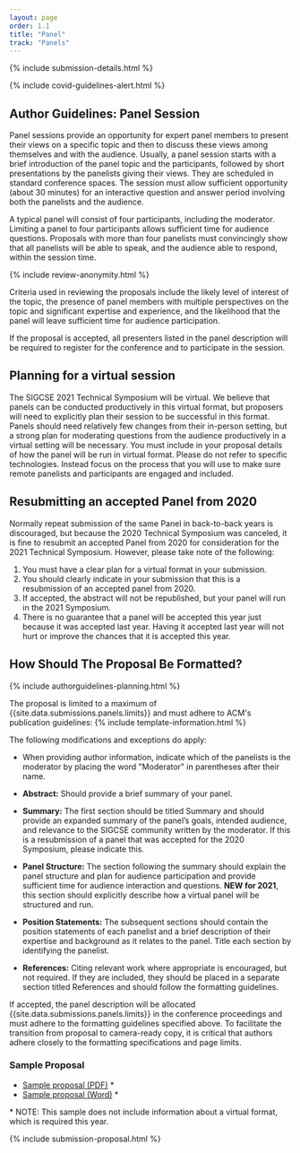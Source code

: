 ```yaml
---
layout: page
order: 1.1
title: "Panel"
track: "Panels"
---
```

 
{% include submission-details.html %}
 
{% include covid-guidelines-alert.html %}
 
## Author Guidelines: Panel Session
 
Panel sessions provide an opportunity for expert panel members to present their views on a specific topic and then to discuss these views among themselves and with the audience. Usually, a panel session starts with a brief introduction of the panel topic and the participants, followed by short presentations by the panelists giving their views. They are scheduled in standard conference spaces. The session must allow sufficient opportunity (about 30 minutes) for an interactive question and answer period involving both the panelists and the audience.
 
A typical panel will consist of four participants, including the moderator. Limiting a panel to four participants allows sufficient time for audience questions. Proposals with more than four panelists must convincingly show that all panelists will be able to speak, and the audience able to respond, within the session time.
 
 
{% include review-anonymity.html %}
 
Criteria used in reviewing the proposals include the likely level of interest of the topic, the presence of panel members with multiple perspectives on the topic and significant expertise and experience, and the likelihood that the panel will leave sufficient time for audience participation.
 
If the proposal is accepted, all presenters listed in the panel description will be required to register for the conference and to participate in the session.
 
## Planning for a virtual session
The SIGCSE 2021 Technical Symposium will be virtual.  We believe that panels can be conducted productively in this virtual format, but proposers will need to explicitly plan their session to be successful in this format.  Panels should need relatively few changes from their in-person setting, but a strong plan for moderating questions from the audience productively in a virtual setting will be necessary.  You must include in your proposal details of how the panel will be run in virtual format.   Please do not refer to specific technologies.  Instead focus on the process that you will use to make sure remote panelists and participants are engaged and included.
 
## Resubmitting an accepted Panel from 2020
Normally repeat submission of the same Panel in back-to-back years is discouraged, but because the 2020 Technical Symposium was canceled, it is fine to resubmit an accepted Panel from 2020 for consideration for the 2021 Technical Symposium.  However, please take note of the following:
1. You must have a clear plan for a virtual format in your submission.
1. You should clearly indicate in your submission that this is a resubmission of an accepted panel from 2020.
1. If accepted, the abstract will not be republished, but your panel will run in the 2021 Symposium. 
1. There is no guarantee that a panel will be accepted this year just because it was accepted last year.  Having it accepted last year will not hurt or improve the chances that it is accepted this year.  
 
 
## How Should The Proposal Be Formatted?
{% include authorguidelines-planning.html %}
 
The proposal is limited to a maximum of {{site.data.submissions.panels.limits}} and must adhere to ACM's publication guidelines:
{% include template-information.html %}
 
The following modifications and exceptions do apply:
 
-   When providing author information, indicate which of the panelists
    is the moderator by placing the word "Moderator" in parentheses
    after their name.
 
-   **Abstract:** Should provide a brief summary of your panel.
 
- 	**Summary:** The first section should be titled Summary and should provide an expanded summary of the panel’s goals,  intended audience, and relevance to the SIGCSE community written by the moderator.  If this is a resubmission of a panel that was accepted for the 2020 Symposium, please indicate this.
 
-	**Panel Structure:** The section following the summary should explain the panel structure and plan for audience participation and provide sufficient time for audience interaction and questions. **NEW for 2021**, this section should explicitly describe how a virtual panel will be structured and run.
 
-	**Position Statements:** The subsequent sections should contain the position statements of each panelist and a brief description of their expertise and background as it relates to the panel. Title each section by identifying the panelist.
 
-	**References:** Citing relevant work where appropriate is encouraged, but not required. If they are included, they should be placed in a separate section titled References and should follow the formatting guidelines.
 
If accepted, the panel description will be allocated
{{site.data.submissions.panels.limits}}  in the conference proceedings
and must adhere to the formatting guidelines specified above. To
facilitate the transition from proposal to camera-ready copy, it is
critical that authors adhere closely to the formatting specifications
and page limits.
 
### Sample Proposal
 
* [Sample proposal (PDF)](/docs/sigcse-sample-panel.pdf) *
* [Sample proposal (Word)](/docs/sigcse-sample-panel.docx) *
 
\* NOTE: This sample does not include information about a virtual format, which is required this year.
 
{% include submission-proposal.html %}
 
 